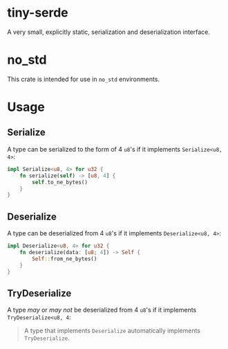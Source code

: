 # tiny-serde

A very small, explicitly static, serialization and deserialization interface.

# no_std

This crate is intended for use in `no_std` environments.

# Usage

## Serialize

A type can be serialized to the form of 4 `u8`'s if it implements `Serialize<u8, 4>`:

```rust
impl Serialize<u8, 4> for u32 {
    fn serialize(self) -> [u8, 4] {
        self.to_ne_bytes()
    }
}
```

## Deserialize

A type can be deserialized from 4 `u8`'s if it implements `Deserialize<u8, 4>`:

```rust
impl Deserialize<u8, 4> for u32 {
    fn deserialize(data: [u8; 4]) -> Self {
        Self::from_ne_bytes()
    }
}
```

## TryDeserialize

A type *may* or *may not* be deserialized from 4 `u8`'s if it implements `TryDeserialize<u8, 4`:

> A type that implements `Deserialize` automatically implements `TryDeserialize`.